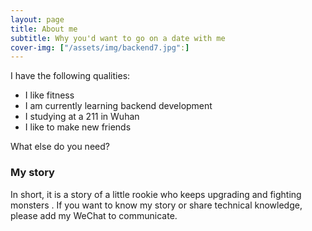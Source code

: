 ```yaml
---
layout: page
title: About me
subtitle: Why you'd want to go on a date with me
cover-img: ["/assets/img/backend7.jpg":]
---
```


I have the following qualities:

- I like fitness
- I am currently learning backend development
- I studying at a 211 in Wuhan
- I like to make new friends

What else do you need?

### My story

In short, it is a story of a little rookie who keeps upgrading and fighting monsters .
If you want to know my story or share technical knowledge, please add my WeChat to communicate.
